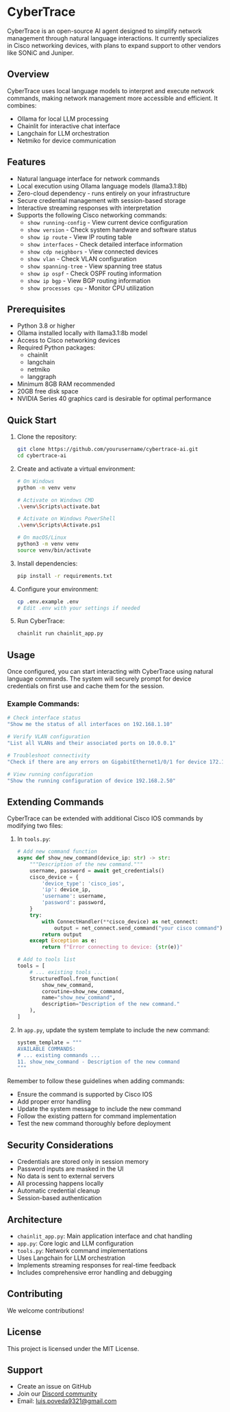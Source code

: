# CyberTrace

CyberTrace is an open-source AI agent designed to simplify network management through natural language interactions. It currently specializes in Cisco networking devices, with plans to expand support to other vendors like SONiC and Juniper.

## Overview

CyberTrace uses local language models to interpret and execute network commands, making network management more accessible and efficient. It combines:
- Ollama for local LLM processing
- Chainlit for interactive chat interface
- Langchain for LLM orchestration
- Netmiko for device communication

## Features

- Natural language interface for network commands
- Local execution using Ollama language models (llama3.1:8b)
- Zero-cloud dependency - runs entirely on your infrastructure
- Secure credential management with session-based storage
- Interactive streaming responses with interpretation
- Supports the following Cisco networking commands:
  - `show running-config` - View current device configuration
  - `show version` - Check system hardware and software status
  - `show ip route` - View IP routing table
  - `show interfaces` - Check detailed interface information
  - `show cdp neighbors` - View connected devices
  - `show vlan` - Check VLAN configuration
  - `show spanning-tree` - View spanning tree status
  - `show ip ospf` - Check OSPF routing information
  - `show ip bgp` - View BGP routing information
  - `show processes cpu` - Monitor CPU utilization

## Prerequisites

- Python 3.8 or higher
- Ollama installed locally with llama3.1:8b model
- Access to Cisco networking devices
- Required Python packages:
  - chainlit
  - langchain
  - netmiko
  - langgraph
- Minimum 8GB RAM recommended
- 20GB free disk space
- NVIDIA Series 40 graphics card is desirable for optimal performance

## Quick Start

1. Clone the repository:
   ```bash
   git clone https://github.com/yourusername/cybertrace-ai.git
   cd cybertrace-ai
   ```

2. Create and activate a virtual environment:
   ```bash
   # On Windows
   python -m venv venv
   
   # Activate on Windows CMD
   .\venv\Scripts\activate.bat
   
   # Activate on Windows PowerShell
   .\venv\Scripts\Activate.ps1

   # On macOS/Linux
   python3 -m venv venv
   source venv/bin/activate
   ```

3. Install dependencies:
   ```bash
   pip install -r requirements.txt
   ```

4. Configure your environment:
   ```bash
   cp .env.example .env
   # Edit .env with your settings if needed
   ```

5. Run CyberTrace:
   ```bash
   chainlit run chainlit_app.py
   ```

## Usage

Once configured, you can start interacting with CyberTrace using natural language commands. The system will securely prompt for device credentials on first use and cache them for the session.

### Example Commands:
```bash
# Check interface status
"Show me the status of all interfaces on 192.168.1.10"

# Verify VLAN configuration
"List all VLANs and their associated ports on 10.0.0.1"

# Troubleshoot connectivity
"Check if there are any errors on GigabitEthernet1/0/1 for device 172.16.0.100"

# View running configuration
"Show the running configuration of device 192.168.2.50"
```

## Extending Commands

CyberTrace can be extended with additional Cisco IOS commands by modifying two files:

1. In `tools.py`:
   ```python
   # Add new command function
   async def show_new_command(device_ip: str) -> str:
       """Description of the new command."""
       username, password = await get_credentials()
       cisco_device = {
           'device_type': 'cisco_ios',
           'ip': device_ip,
           'username': username,
           'password': password,
       }
       try:
           with ConnectHandler(**cisco_device) as net_connect:
               output = net_connect.send_command("your cisco command")
           return output
       except Exception as e:
           return f"Error connecting to device: {str(e)}"

   # Add to tools list
   tools = [
       # ... existing tools ...
       StructuredTool.from_function(
           show_new_command,
           coroutine=show_new_command,
           name="show_new_command",
           description="Description of the new command."
       ),
   ]
   ```

2. In `app.py`, update the system template to include the new command:
   ```python
   system_template = """
   AVAILABLE COMMANDS:
   # ... existing commands ...
   11. show_new_command - Description of the new command
   """
   ```

Remember to follow these guidelines when adding commands:
- Ensure the command is supported by Cisco IOS
- Add proper error handling
- Update the system message to include the new command
- Follow the existing pattern for command implementation
- Test the new command thoroughly before deployment

## Security Considerations

- Credentials are stored only in session memory
- Password inputs are masked in the UI
- No data is sent to external servers
- All processing happens locally
- Automatic credential cleanup
- Session-based authentication

## Architecture

- `chainlit_app.py`: Main application interface and chat handling
- `app.py`: Core logic and LLM configuration
- `tools.py`: Network command implementations
- Uses Langchain for LLM orchestration
- Implements streaming responses for real-time feedback
- Includes comprehensive error handling and debugging

## Contributing

We welcome contributions!

## License

This project is licensed under the MIT License.

## Support

- Create an issue on GitHub
- Join our [Discord community](https://discord.gg/#)
- Email: luis.poveda9321@gmail.com

